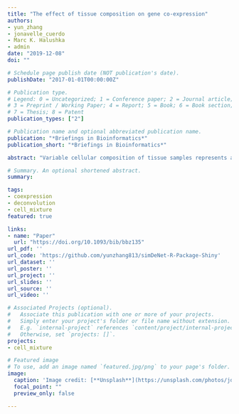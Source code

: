 ```yaml
---
title: "The effect of tissue composition on gene co-expression"
authors:
- yun_zhang
- jonavelle_cuerdo
- Marc K. Halushka
- admin
date: "2019-12-08"
doi: ""

# Schedule page publish date (NOT publication's date).
publishDate: "2017-01-01T00:00:00Z"

# Publication type.
# Legend: 0 = Uncategorized; 1 = Conference paper; 2 = Journal article;
# 3 = Preprint / Working Paper; 4 = Report; 5 = Book; 6 = Book section;
# 7 = Thesis; 8 = Patent
publication_types: ["2"]

# Publication name and optional abbreviated publication name.
publication: "*Briefings in Bioinformatics*"
publication_short: "*Briefings in Bioinformatics*"

abstract: "Variable cellular composition of tissue samples represents a significant challenge for the interpretation of genomic profiling studies. Substantial effort has been devoted to modeling and adjusting for compositional differences when estimating differential expression between sample types. However, relatively little attention has been given to the effect of tissue composition on co-expression estimates. In this study, we illustrate the effect of variable cell-type composition on correlation-based network estimation and provide a mathematical decomposition of the tissue-level correlation. We show that a class of deconvolution methods developed to separate tumor and stromal signatures can be applied to two component cell-type mixtures. In simulated and real data, we identify conditions in which a deconvolution approach would be beneficial. Our results suggest that uncorrelated cell-type-specific markers are ideally suited to deconvolute both the expression and co-expression patterns of an individual cell type. We provide a Shiny application for users to interactively explore the effect of cell-type composition on correlation-based co-expression estimation for any cell types of interest."

# Summary. An optional shortened abstract.
summary: 

tags:
- coexpression
- deconvolution
- cell_mixture
featured: true

links:
- name: "Paper"
  url: "https://doi.org/10.1093/bib/bbz135"
url_pdf: ''
url_code: 'https://github.com/yunzhang813/simDeNet-R-Package-Shiny'
url_dataset: ''
url_poster: ''
url_project: ''
url_slides: ''
url_source: ''
url_video: ''

# Associated Projects (optional).
#   Associate this publication with one or more of your projects.
#   Simply enter your project's folder or file name without extension.
#   E.g. `internal-project` references `content/project/internal-project/index.md`.
#   Otherwise, set `projects: []`.
projects:
- cell_mixture

# Featured image
# To use, add an image named `featured.jpg/png` to your page's folder. 
image:
  caption: 'Image credit: [**Unsplash**](https://unsplash.com/photos/jdD8gXaTZsc)'
  focal_point: ""
  preview_only: false

---
```



